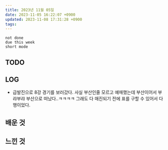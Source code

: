 ```yaml
---
title: 2023년 11월 05일
date: 2023-11-05 16:22:07 +0900
updated: 2023-11-08 17:31:28 +0900
tags: 
---
```


```tasks
not done 
due this week
short mode
```

## TODO

## LOG

- 급발진으로 8강 경기를 보러갔다. 사실 부산인줄 모르고 예매했는데 부산이어서 부랴부랴 부산으로 떠났다..ㅋㅋㅋㅋ 그래도 다 매진되기 전에 표를 구할 수 있어서 다행이었다.

## 배운 것

## 느낀 것